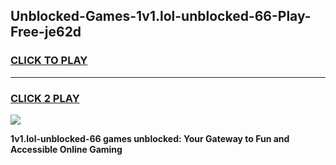 
## Unblocked-Games-1v1.lol-unblocked-66-Play-Free-je62d
<h3>
<a href="https://premium76.site?title=1v1.lol-unblocked-66&ref=21A">CLICK TO PLAY</a></h3>
<hr>

<h3>
<a href="https://premium76.site?title=1v1.lol-unblocked-66&ref=21A">CLICK 2 PLAY</a>
  
</h3>

<a href="https://premium76.site?title=1v1.lol-unblocked-66&ref=21A"><img src="https://clearcache.store/games.png"></a>


**1v1.lol-unblocked-66 games unblocked: Your Gateway to Fun and Accessible Online Gaming**
